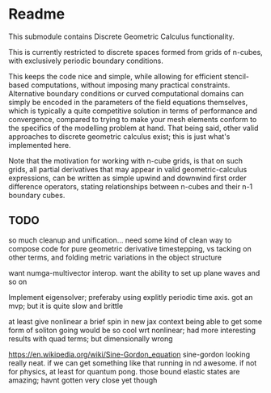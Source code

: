 # Readme

This submodule contains Discrete Geometric Calculus functionality.

This is currently restricted to discrete spaces formed from grids of n-cubes, with exclusively periodic boundary conditions.

This keeps the code nice and simple, while allowing for efficient stencil-based computations, without imposing many practical constraints. Alternative boundary conditions or curved computational domains can simply be encoded in the parameters of the field equations themselves, which is typically a quite competitive solution in terms of performance and convergence, compared to trying to make your mesh elements conform to the specifics of the modelling problem at hand. That being said, other valid approaches to discrete geometric calculus exist; this is just what's implemented here.

Note that the motivation for working with n-cube grids, is that on such grids, all partial derivatives that may appear in valid geometric-calculus expressions, can be written as simple upwind and downwind first order difference operators, stating relationships between n-cubes and their n-1 boundary cubes.


## TODO

so much cleanup and unification... need some kind of clean way to compose code for pure geometric derivative timestepping, vs tacking on other terms, and folding metric variations in the object structure

want numga-multivector interop.
want the ability to set up plane waves and so on

Implement eigensolver; preferaby using explitly periodic time axis. got an mvp; but it is quite slow and brittle

at least give nonlinear a brief spin in new jax context
being able to get some form of soliton going would be so cool
wrt nonlinear; had more interesting results with quad terms; but dimensionally wrong

https://en.wikipedia.org/wiki/Sine-Gordon_equation
sine-gordon looking really neat. if we can get something like that running in nd awesome. if not for physics, at least for quantum pong. those bound elastic states are amazing; havnt gotten very close yet though

